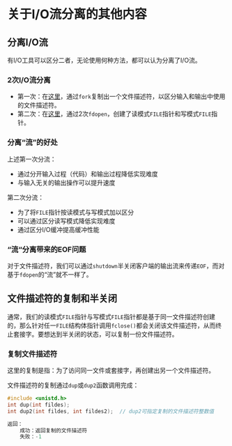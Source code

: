# 关于I/O流分离的其他内容

## 分离I/O流

有I/O工具可以区分二者，无论使用何种方法，都可以认为分离了I/O流。

### 2次I/O流分离

- 第一次：在[这里](https://github.com/phoon/TCP-IP-NP/blob/master/10-%E5%A4%9A%E8%BF%9B%E7%A8%8B%E6%9C%8D%E5%8A%A1%E5%99%A8%E7%AB%AF/echo_mpclient.c)，通过`fork`复制出一个文件描述符，以区分输入和输出中使用的文件描述符。
- 第二次：在[这里](https://github.com/phoon/TCP-IP-NP/blob/master/15-%E5%A5%97%E6%8E%A5%E5%AD%97%E5%92%8C%E6%A0%87%E5%87%86I%E2%81%84O/echo_stdserv.c)，通过2次`fdopen`，创建了读模式`FILE`指针和写模式`FILE`指针。

### 分离“流”的好处

上述第一次分流：

- 通过分开输入过程（代码）和输出过程降低实现难度
- 与输入无关的输出操作可以提升速度

第二次分流：

- 为了将`FILE`指针按读模式与写模式加以区分
- 可以通过区分读写模式降低实现难度
- 通过区分I/O缓冲提高缓冲性能

### “流“分离带来的EOF问题

对于文件描述符，我们可以通过`shutdown`半关闭客户端的输出流来传递`EOF`，而对基于`fdopen`的“流”就不一样了。

## 文件描述符的复制和半关闭

通常，我们的读模式`FILE`指针与写模式`FILE`指针都是基于同一文件描述符创建的，那么针对任一`FILE`结构体指针调用`fclose()`都会关闭该文件描述符，从而终止套接字。要想达到半关闭的状态，可以复制一份文件描述符。

### 复制文件描述符

这里的复制是指：为了访问同一文件或套接字，再创建出另一个文件描述符。

文件描述符的复制通过`dup`或`dup2`函数调用完成：

```c
#include <unistd.h>
int dup(int fildes);
int dup2(int fildes, int fildes2);	// dup2可指定复制的文件描述符整数值

返回：
    成功：返回复制的文件描述符
    失败：-1
```
